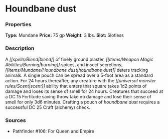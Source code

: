 ﻿---
Title: "Houndbane dust"
Type: "Mundane"
Price: "75 gp"
Weight: "3 lbs."
Slot: "Slotless"
Description: |
  "A blend of finely ground plaster, burning spices, and insect secretions, houndbane dust deters tracking animals. A single pouch can be spread over a 5-foot area as a standard action. For 24 hours thereafter, any creature with the scent ability that enters that square takes 1d2 points of damage and loses its sense of smell for 24 hours. Creatures that succeed at a DC 15 Fortitude saving throw take no damage and lose their sense of smell for only 3d6 minutes. Crafting a pouch of houndbane dust requires a successful DC 25 Craft (alchemy) check."
Sources: "['Pathfinder #106: For Queen and Empire']"
---

# Houndbane dust

### Properties

**Type:** Mundane **Price:** 75 gp **Weight:** 3 lbs. **Slot:** Slotless

### Description

A _[[spells/Blend|blend]]_ of finely ground plaster, _[[items/Weapon Magic Abilities/Burning|burning]]_ spices, and insect secretions, _[[items/Mundane/Houndbane dust|houndbane dust]]_ deters tracking animals. A single pouch can be spread over a 5-foot area as a standard action. For 24 hours thereafter, any creature with the _[[universal monster rules/Scent|scent]]_ ability that enters that square takes 1d2 points of damage and loses its sense of smell for 24 hours. Creatures that succeed at a DC 15 Fortitude saving throw take no damage and lose their sense of smell for only 3d6 minutes. Crafting a pouch of _houndbane dust_ requires a successful DC 25 Craft (alchemy) check.

### Sources

* Pathfinder #106: For Queen and Empire